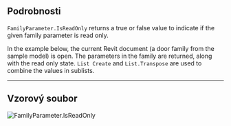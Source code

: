 ## Podrobnosti
`FamilyParameter.IsReadOnly` returns a true or false value to indicate if the given family parameter is read only.

In the example below, the current Revit document (a door family from the sample model) is open. The parameters in the family are returned, along with the read only state. `List Create` and `List.Transpose` are used to combine the values in sublists.
___
## Vzorový soubor

![FamilyParameter.IsReadOnly](./Revit.Elements.FamilyParameter.IsReadOnly_img.jpg)
